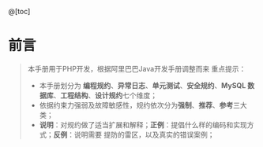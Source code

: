 @[toc]

# 前言

> 本手册用于PHP开发，根据阿里巴巴Java开发手册调整而来
> 重点提示：
> - 本手册划分为 **编程规约**、**异常日志**、**单元测试**、**安全规约**、**MySQL 数据库**、**工程结构**、**设计规约**七个维度；
> - 依据约束力强弱及故障敏感性，规约依次分为**强制**、**推荐**、**参考**三大类；
> - **说明**：对规约做了适当扩展和解释；**正例**：提倡什么样的编码和实现方式；**反例**：说明需要 提防的雷区，以及真实的错误案例；
